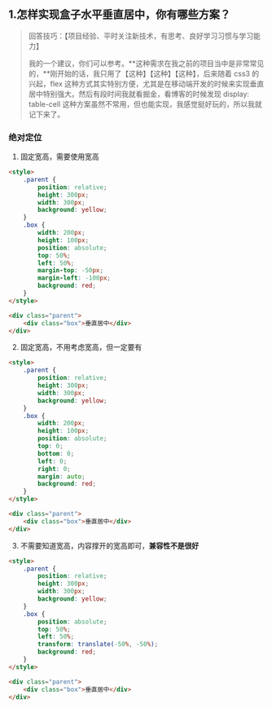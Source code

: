 ## 1.怎样实现盒子水平垂直居中，你有哪些方案？

> 回答技巧：【项目经验、平时关注新技术，有思考、良好学习习惯与学习能力】
>
> 我的一个建议，你们可以参考。**这种需求在我之前的项目当中是非常常见的，**刚开始的话，我只用了【这种】【这种】【这种】，后来随着 css3 的兴起，flex 这种方式其实特别方便，尤其是在移动端开发的时候来实现垂直居中特别强大。然后有段时间我就看掘金，看博客的时候发现 display: table-cell 这种方案虽然不常用，但也能实现，我感觉挺好玩的，所以我就记下来了。

### 绝对定位

1. 固定宽高，需要使用宽高

```html
<style>
    .parent {
        position: relative;
        height: 300px;
        width: 300px;
        background: yellow;
    }
    .box {
        width: 200px;
        height: 100px;
        position: absolute;
        top: 50%;
        left: 50%;
        margin-top: -50px;
        margin-left: -100px;
        background: red;
    }
</style>

<div class="parent">
    <div class="box">垂直居中</div>
</div>
```

2. 固定宽高，不用考虑宽高，但一定要有

```html
<style>
    .parent {
        position: relative;
        height: 300px;
        width: 300px;
        background: yellow;
    }
    .box {
        width: 200px;
        height: 100px;
        position: absolute;
        top: 0;
        bottom: 0;
        left: 0;
        right: 0;
        margin: auto;
        background: red;
    }
</style>

<div class="parent">
    <div class="box">垂直居中</div>
</div>
```

3. 不需要知道宽高，内容撑开的宽高即可，**兼容性不是很好**

```html
<style>
    .parent {
        position: relative;
        height: 300px;
        width: 300px;
        background: yellow;
    }
    .box {
        position: absolute;
        top: 50%;
        left: 50%;
        transform: translate(-50%, -50%);
        background: red;
    }
</style>

<div class="parent">
    <div class="box">垂直居中</div>
</div>
```

